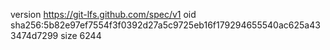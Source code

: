 version https://git-lfs.github.com/spec/v1
oid sha256:5b82e97ef7554f3f0392d27a5c9725eb16f179294655540ac625a433474d7299
size 6244
